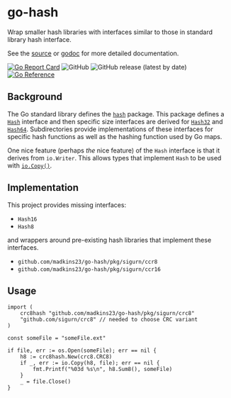# go-hash

Wrap smaller hash libraries with interfaces similar to those in standard library hash interface.

See the [source](https://github.com/madkins23/go-hash)
or [godoc](https://godoc.org/github.com/madkins23/go-hash) for more detailed documentation.

[![Go Report Card](https://goreportcard.com/badge/github.com/madkins23/go-hash)](https://goreportcard.com/report/github.com/madkins23/go-hash)
![GitHub](https://img.shields.io/github/license/madkins23/go-hash)
![GitHub release (latest by date)](https://img.shields.io/github/v/release/madkins23/go-hash)
[![Go Reference](https://pkg.go.dev/badge/github.com/madkins23/go-hash.svg)](https://pkg.go.dev/github.com/madkins23/go-hash)

## Background

The Go standard library defines the [`hash`](https://pkg.go.dev/hash) package.
This package defines a [`Hash`](https://pkg.go.dev/hash#Hash) interface
and then specific size interfaces are derived for
[`Hash32`](https://pkg.go.dev/hash#Hash32)
and [`Hash64`](https://pkg.go.dev/hash#Hash64).
Subdirectories provide implementations of these interfaces for specific hash functions
as well as the hashing function used by Go maps.

One nice feature (perhaps _the_ nice feature)
of the `Hash` interface is that it derives from `io.Writer`.
This allows types that implement `Hash` to be used with
[`io.Copy()`](https://pkg.go.dev/io#Copy).

## Implementation

This project provides missing interfaces:

* `Hash16`
* `Hash8`

and wrappers around pre-existing hash libraries that implement these interfaces.

* `github.com/madkins23/go-hash/pkg/sigurn/ccr8`
* `github.com/madkins23/go-hash/pkg/sigurn/ccr16`

## Usage

    import (
        crc8hash "github.com/madkins23/go-hash/pkg/sigurn/crc8"
        "github.com/sigurn/crc8" // needed to choose CRC variant
    )

    const someFile = "someFile.ext"

    if file, err := os.Open(someFile); err == nil {
        h8 := crc8hash.New(crc8.CRC8)
        if _, err := io.Copy(h8, file); err == nil {
            fmt.Printf("%03d %s\n", h8.Sum8(), someFile)
        }
        _ = file.Close()
    }
